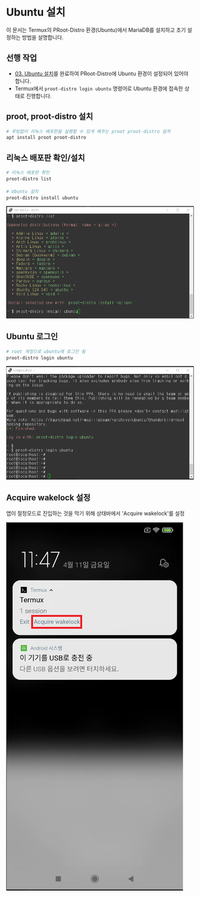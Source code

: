 # Ubuntu 설치

이 문서는 Termux의 PRoot-Distro 환경(Ubuntu)에서 MariaDB를 설치하고 초기 설정하는 방법을 설명합니다.

## 선행 작업
- [03. Ubuntu 설치](https://github.com/revenge1005/android-homelab-with-termux/tree/main/03.%20ubuntu-install)를 완료하여 PRoot-Distro에 Ubuntu 환경이 설정되어 있어야 합니다.
- Termux에서 `proot-distro login ubuntu` 명령어로 Ubuntu 환경에 접속한 상태로 진행합니다.

## proot, proot-distro 설치

```bash
# 루팅없이 리눅스 배포판을 실행할 수 있게 해주는 proot proot-distro 설치
apt install proot proot-distro
```


## 리눅스 배포판 확인/설치

```bash
# 리눅스 배포판 확인
proot-distro list

# Ubuntu 설치
proot-distro install ubuntu
```

![03-1](https://github.com/revenge1005/android-homelab-with-termux/blob/main/03.%20ubuntu-install/03-1.png)

## Ubuntu 로그인

```bash
# root 계정으로 ubuntu에 로그인 됨
proot-distro login ubuntu
```

![03-2](https://github.com/revenge1005/android-homelab-with-termux/blob/main/03.%20ubuntu-install/03-2.PNG)

## Acquire wakelock 설정

앱이 절정모드로 진입하는 것을 막기 위해 상태바에서 'Acquire wakelock'를 설정

![03-3](https://github.com/revenge1005/android-homelab-with-termux/blob/main/03.%20ubuntu-install/03-3.png)
